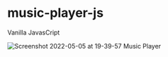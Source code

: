 # music-player-js
Vanilla JavasCript

![Screenshot 2022-05-05 at 19-39-57 Music Player](https://user-images.githubusercontent.com/91802048/167036530-0d0e5c26-27b8-4fc6-99ab-f3884c296f4a.png)
